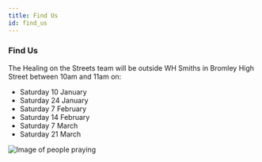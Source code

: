 ```yaml
---
title: Find Us
id: find_us
---
```


### Find Us

The Healing on the Streets team will be outside WH Smiths in Bromley High Street between 10am and 11am on:

* Saturday 10 January
* Saturday 24 January
* Saturday 7 February
* Saturday 14 February
* Saturday 7 March
* Saturday 21 March

![Image of people praying](/gen/images/IMG_0597-large.JPG)

